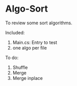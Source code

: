 # Algo-Sort
To review some sort algorithms.

Included:
1. Main.cs: Entry to test
2. one algo per file

To do:
1. Shuffle
2. Merge
3. Merge inplace

